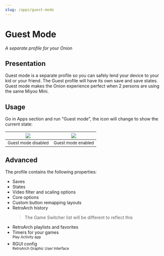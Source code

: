 ```yaml
---
slug: /apps/guest-mode
---
```


# Guest Mode

*A separate profile for your Onion*

## Presentation

Guest mode is a separate profile so you can safely lend your device to your kid or your friend.
The Guest profile will have its own save and save states. Guest mode makes the Onion experience perfect when 2 persons are using the same Miyoo Mini.

## Usage

Go in Apps section and run "Guest mode", the icon will change to show the current state:

| ![](./assets/guest-mode-off.webp)               | ![](./assets/guest-mode-on.webp)               |
| ---------------                                 | ---------------                                |
| <center><sup>Guest mode disabled</sup></center> | <center><sup>Guest mode enabled</sup></center> |


## Advanced

The profile contains the following properties:
- Saves
- States
- Video filter and scaling options
- Core options
- Custom button remapping layouts
- RetroArch history  
  > The Game Switcher list will be different to reflect this
- RetroArch playlists and favorites
- Timers for your games  
  <sup>Play Activity app</sup>
- RGUI config  
  <sup>RetroArch Graphic User Interface</sup>
